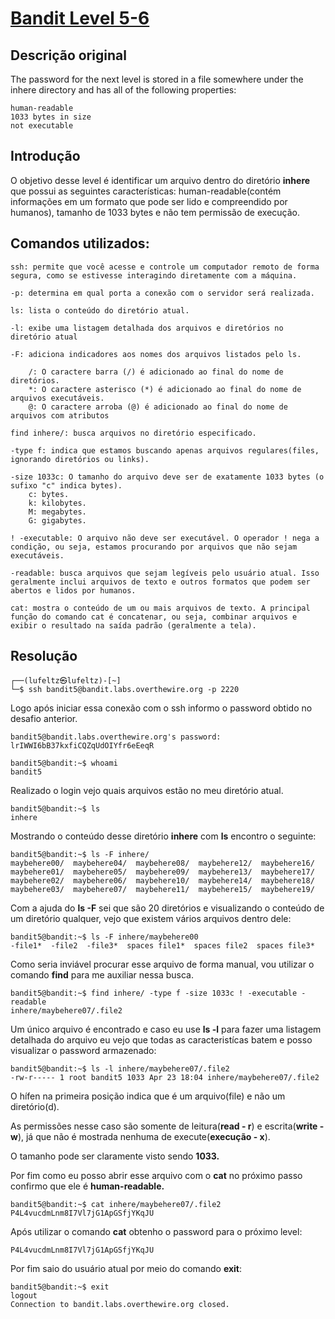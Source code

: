 # [Bandit Level 5-6](https://overthewire.org/wargames/bandit/bandit6.html)

## Descrição original
The password for the next level is stored in a file somewhere under the inhere directory and has all of the following properties:

    human-readable
    1033 bytes in size
    not executable


## Introdução
O objetivo desse level é identificar um arquivo dentro do diretório **inhere** que possui as seguintes características: human-readable(contém informações em um formato que pode ser lido e compreendido por humanos), tamanho de 1033 bytes e não tem permissão de execução.


## Comandos utilizados:

```
ssh: permite que você acesse e controle um computador remoto de forma segura, como se estivesse interagindo diretamente com a máquina.

-p: determina em qual porta a conexão com o servidor será realizada.
```

```
ls: lista o conteúdo do diretório atual.

-l: exibe uma listagem detalhada dos arquivos e diretórios no diretório atual 

-F: adiciona indicadores aos nomes dos arquivos listados pelo ls.

    /: O caractere barra (/) é adicionado ao final do nome de diretórios.
    *: O caractere asterisco (*) é adicionado ao final do nome de arquivos executáveis.
    @: O caractere arroba (@) é adicionado ao final do nome de arquivos com atributos 
```

```
find inhere/: busca arquivos no diretório especificado.

-type f: indica que estamos buscando apenas arquivos regulares(files, ignorando diretórios ou links).

-size 1033c: O tamanho do arquivo deve ser de exatamente 1033 bytes (o sufixo "c" indica bytes).
    c: bytes.
    k: kilobytes.
    M: megabytes.
    G: gigabytes.

! -executable: O arquivo não deve ser executável. O operador ! nega a condição, ou seja, estamos procurando por arquivos que não sejam executáveis.

-readable: busca arquivos que sejam legíveis pelo usuário atual. Isso geralmente inclui arquivos de texto e outros formatos que podem ser abertos e lidos por humanos.
```

```
cat: mostra o conteúdo de um ou mais arquivos de texto. A principal função do comando cat é concatenar, ou seja, combinar arquivos e exibir o resultado na saída padrão (geralmente a tela).
```

## Resolução

```
┌──(lufeltz㉿lufeltz)-[~]
└─$ ssh bandit5@bandit.labs.overthewire.org -p 2220
```

Logo após iniciar essa conexão com o ssh informo o password obtido no desafio anterior.

```
bandit5@bandit.labs.overthewire.org's password: lrIWWI6bB37kxfiCQZqUdOIYfr6eEeqR
```

```console
bandit5@bandit:~$ whoami
bandit5
```

Realizado o login vejo quais arquivos estão no meu diretório atual.

```console
bandit5@bandit:~$ ls
inhere
```

Mostrando o conteúdo desse diretório **inhere** com **ls** encontro o seguinte:

```console
bandit5@bandit:~$ ls -F inhere/
maybehere00/  maybehere04/  maybehere08/  maybehere12/  maybehere16/
maybehere01/  maybehere05/  maybehere09/  maybehere13/  maybehere17/
maybehere02/  maybehere06/  maybehere10/  maybehere14/  maybehere18/
maybehere03/  maybehere07/  maybehere11/  maybehere15/  maybehere19/
```

Com a ajuda do **ls -F** sei que são 20 diretórios e visualizando o conteúdo de um diretório qualquer, vejo que existem vários arquivos dentro dele:

```console
bandit5@bandit:~$ ls -F inhere/maybehere00
-file1*  -file2  -file3*  spaces file1*  spaces file2  spaces file3*
```
Como seria inviável procurar esse arquivo de forma manual, vou utilizar o comando **find** para me auxiliar nessa busca.

```console
bandit5@bandit:~$ find inhere/ -type f -size 1033c ! -executable -readable
inhere/maybehere07/.file2
```

Um único arquivo é encontrado e caso eu use **ls -l** para fazer uma listagem detalhada do arquivo eu vejo que todas as caracteristícas batem e posso visualizar o password armazenado:

```console
bandit5@bandit:~$ ls -l inhere/maybehere07/.file2
-rw-r----- 1 root bandit5 1033 Apr 23 18:04 inhere/maybehere07/.file2
```
O hífen na primeira posição indica que é um arquivo(file) e não um diretório(d).

As permissões nesse caso são somente de leitura(**read - r**) e escrita(**write - w**), já que não é mostrada nenhuma de execute(**execução - x**).

O tamanho pode ser claramente visto sendo **1033.**

Por fim como eu posso abrir esse arquivo com o **cat** no próximo passo confirmo que ele é **human-readable.**

```console
bandit5@bandit:~$ cat inhere/maybehere07/.file2
P4L4vucdmLnm8I7Vl7jG1ApGSfjYKqJU
```

Após utilizar o comando **cat** obtenho o password para o próximo level:

```
P4L4vucdmLnm8I7Vl7jG1ApGSfjYKqJU
```

Por fim saio do usuário atual por meio do comando **exit**:

```console
bandit5@bandit:~$ exit
logout
Connection to bandit.labs.overthewire.org closed.
```
